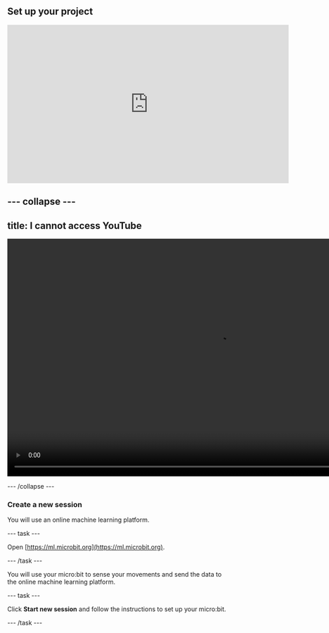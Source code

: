 ## Set up your project

<iframe width="640" height="360" src="https://www.youtube.com/embed/RWGJHva0Njs?rel=0&cc_load_policy=1" title="YouTube video player" frameborder="0" allow="accelerometer; autoplay; clipboard-write; encrypted-media; gyroscope; picture-in-picture; web-share" referrerpolicy="strict-origin-when-cross-origin" allowfullscreen></iframe>

--- collapse ---
---
title: I cannot access YouTube
---

<video width="960" height="540" controls>
  <source src="images/dance-detector-part1.mp4" type="video/mp4">
Your browser does not support the video tag.
</video>

--- /collapse ---

### Create a new session

You will use an online machine learning platform.

--- task ---

Open [https://ml.microbit.org](https://ml.microbit.org).

--- /task ---

You will use your micro:bit to sense your movements and send the data to the online machine learning platform.

--- task ---

Click **Start new session** and follow the instructions to set up your micro:bit.

--- /task ---

